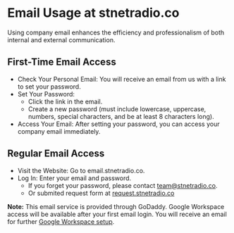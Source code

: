 # Email Usage at stnetradio.co

Using company email enhances the efficiency and professionalism of both internal and external communication.

## First-Time Email Access
 * Check Your Personal Email: You will receive an email from us with a link to set your password.
 * Set Your Password:
   * Click the link in the email.
   * Create a new password (must include lowercase, uppercase, numbers, special characters, and be at least 8 characters long).
 * Access Your Email: After setting your password, you can access your company email immediately.

## Regular Email Access
 * Visit the Website: Go to email.stnetradio.co.
 * Log In: Enter your email and password.
   * If you forget your password, please contact [team@stnetradio.co](mailto:tram@stnetradio.co).
   * Or submited request form at [request.stnetradio.co](https://request.stnetradio.co)


**Note:** This email service is provided through GoDaddy. Google Workspace access will be available after your first email login. You will receive an email for further [Google Workspace setup](/googleworks/signin.md).

